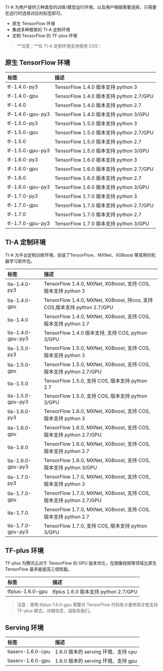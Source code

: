 TI-A 为用户提供三种类型的训练/模型运行环境，以及用户根据需要选择，只需要在运行时选择对应的标签即可。
- 原生 TensorFlow 环境
- 集成多种框架的 TI-A 定制环境
- 定制 TensorFlow 的 TF-plus 环境

> **注意：**仅 TI-A 定制环境支持使用 COS：


## 原生 TensorFlow 环境

| 标签                  |  描述                          |
| :------------------- | :--------------------------------------- |
| tf-1.4.0-py3              |  TensorFlow 1.4.0 版本支持 python 3   |
| tf-1.4.0-gpu              |  TensorFlow 1.4.0 版本支持 python 2.7/GPU  |
| tf-1.4.0                     |  TensorFlow 1.4.0 版本支持 python 2.7 |
| tf-1.4.0-gpu-py3      | TensorFlow 1.4.0 版本支持 python 3/GPU  |
| tf-1.5.0-py3              |  TensorFlow 1.5.0 版本支持 python 3   |
| tf-1.5.0-gpu              |  TensorFlow 1.5.0 版本支持 python 2.7/GPU  |
| tf-1.5.0                     |  TensorFlow 1.5.0 版本支持 python 2.7 |
| tf-1.5.0-gpu-py3      | TensorFlow 1.5.0 版本支持 python 3/GPU  |
| tf-1.6.0-py3              |  TensorFlow 1.6.0 版本支持 python 3   |
| tf-1.6.0-gpu              |  TensorFlow 1.6.0 版本支持 python 2.7/GPU  |
| tf-1.6.0                     |  TensorFlow 1.6.0 版本支持 python 2.7 |
| tf-1.6.0-gpu-py3      | TensorFlow 1.6.0 版本支持 python 3/GPU  |
| tf-1.7.0-py3              |  TensorFlow 1.7.0 版本支持 python 3   |
| tf-1.7.0-gpu              |  TensorFlow 1.7.0 版本支持 python 2.7/GPU  |
| tf-1.7.0                     |  TensorFlow 1.7.0 版本支持 python 2.7 |
| tf-1.7.0-gpu-py3      | TensorFlow 1.7.0 版本支持 python 3/GPU  |

## TI-A 定制环境

TI-A 为平台定制训练环境，安装了TensorFlow、MXNet、XGBoost 等常用的机器学习软件包。

| 标签                  |  描述                          |
| :------------------- | :--------------------------------------- |
| tia-1.4.0-py3              |  TensorFlow 1.4.0, MXNet, XGBoost, 支持 COS, 版本支持 python 3   |
| tia-1.4.0-gpu              |  TensorFlow 1.4.0,  MXNet, XGBoost, 持cos, 支持 COS,版本支持 python 2.7/GPU  |
| tia-1.4.0                     |  TensorFlow 1.4.0, MXNet, XGBoost, 支持 COS, 版本支持 python 2.7 |
| tia-1.4.0-gpu-py3      | TensorFlow 1.4.0 版本支持, 支持 COS, python 3/GPU  |
| tia-1.5.0-py3              |  TensorFlow 1.5.0, MXNet, XGBoost, 支持 COS, 版本支持 python 3   |
| tia-1.5.0-gpu              |  TensorFlow 1.5.0, MXNet, XGBoost, 支持 COS, 版本支持 python 2.7/GPU  |
| tia-1.5.0                     |  TensorFlow 1.5.0, 支持 COS, 版本支持 python 2.7 |
| tia-1.5.0-gpu-py3      | TensorFlow 1.5.0, 支持 COS, 版本支持 python 3/GPU  |
| tia-1.6.0-py3              |  TensorFlow 1.6.0, MXNet, XGBoost, 支持 COS, 版本支持 python 3   |
| tia-1.6.0-gpu              |  TensorFlow 1.6.0, MXNet, XGBoost, 支持 COS, 版本支持 python 2.7/GPU  |
| tia-1.6.0                     |  TensorFlow 1.6.0, MXNet, XGBoost, 支持 COS, 版本支持 python 2.7 |
| tia-1.6.0-gpu-py3      | TensorFlow 1.6.0, MXNet, XGBoost, 支持 COS, 版本支持 python 3/GPU  |
| tia-1.7.0-py3              |  TensorFlow 1.7.0, MXNet, XGBoost, 支持 COS, 版本支持 python 3   |
| tia-1.7.0-gpu              |  TensorFlow 1.7.0, MXNet, XGBoost, 支持 COS, 版本支持 python 2.7/GPU  |
| tia-1.7.0                     |  TensorFlow 1.7.0, MXNet, XGBoost, 支持 COS, 版本支持 python 2.7 |
| tia-1.7.0-gpu-py3      | TensorFlow 1.7.0, 支持 COS, 版本支持 python 3/GPU  |

## TF-plus 环境

TF-plus 为腾讯云对于 TensorFlow 的 GPU 版本优化，在图像视频等领域比原生 TensorFlow 最多能提高三倍性能。

| 标签                  |  描述                          |
| :------------------- | :--------------------------------------- |
| tfplus-1.6.0-gpu       | tfplus  1.6.0 版本支持 python 2.7/GPU|

> 注意：使用 tfplus-1.6.0-gpu 需要对 TensorFlow 代码有少量修改才能支持 TF-plus 模式。详细信息，请联系我们。

## Serving 环境

| 标签                  |  描述                          |
| :------------------- | :--------------------------------------- |
| tiaserv-1.6.0-cpu     | 1.6.0 版本的 serving 环境，支持 cpu|
| tiaserv-1.6.0-gpu     | 1.6.0 版本的 serving 环境，支持 gpu|
